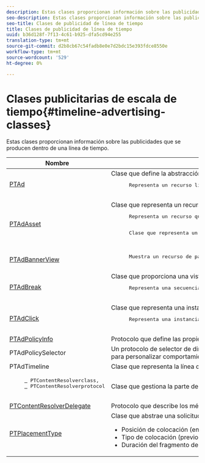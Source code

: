 ```yaml
---
description: Estas clases proporcionan información sobre las publicidades que se producen dentro de una línea de tiempo.
seo-description: Estas clases proporcionan información sobre las publicidades que se producen dentro de una línea de tiempo.
seo-title: Clases de publicidad de línea de tiempo
title: Clases de publicidad de línea de tiempo
uuid: b36d128f-7f13-4c61-b925-dfa5cd94e255
translation-type: tm+mt
source-git-commit: d2b8cb67c54fadb8e0e7d2bdc15e393fdce8550e
workflow-type: tm+mt
source-wordcount: '529'
ht-degree: 0%

---
```



# Clases publicitarias de escala de tiempo{#timeline-advertising-classes}

Estas clases proporcionan información sobre las publicidades que se producen dentro de una línea de tiempo.

<table frame="all" colsep="1" rowsep="1" id="table_1A59E777BA99466793D586286F19E933"> 
 <thead> 
  <tr rowsep="1"> 
   <th colname="1" class="entry"> Nombre </th> 
   <th colname="2" class="entry"> Descripción </th> 
  </tr> 
 </thead>
 <tbody> 
  <tr rowsep="1"> 
   <td colname="1"><a href="https://help.adobe.com/en_US/primetime/api/psdk/appledoc/Classes/PTAd.html" format="html" scope="external"> PTAd</a> </td> 
   <td colname="2">Clase que define la abstracción de publicidad y contiene toda la información de publicidad. Se define mediante un ID único, una duración y un MediaResource. MediaResource contiene la dirección URL donde reside el contenido de la publicidad real. 
    <pre>
      Representa un recurso lineal principal dividido en el contenido. Opcionalmente, puede contener una matriz de recursos complementarios que se deben mostrar junto con el recurso lineal.
    </pre> </td> 
  </tr> 
  <tr rowsep="1"> 
   <td colname="1"> <a href="https://help.adobe.com/en_US/primetime/api/psdk/appledoc/Classes/PTAdAsset.html" format="html" scope="external"> PTAdAsset</a> </td> 
   <td colname="2">Clase que representa un recurso que se va a mostrar. 
    <pre>
      Representa un recurso que se va a mostrar.
    </pre> 
    <pre>
      Clase que representa un recurso de publicidad.
    </pre> </td> 
  </tr> 
  <tr rowsep="1"> 
   <td colname="1"><a href="https://help.adobe.com/en_US/primetime/api/psdk/appledoc/Classes/PTAdBannerView.html" format="html" scope="external"> PTAdBannerView</a> </td> 
   <td colname="2">
    <pre>
      Muestra un recurso de pancarta. La aplicación debe crear una nueva instancia de esta clase de utilidad, establecer el recurso de pancarta y agregarlo a una vista. Esta clase administra internamente el rastreo de clics e impresiones para la pancarta.
    </pre> </td> 
  </tr> 
  <tr rowsep="1"> 
   <td colname="1"> <a href="https://help.adobe.com/en_US/primetime/api/psdk/appledoc/Classes/PTAdBreak.html" format="html" scope="external"> PTAdBreak</a> </td> 
   <td colname="2">Clase que proporciona una vista unificada en varios anuncios que se reproducirán en algún momento durante la reproducción. 
    <pre>
      Representa una secuencia continua de publicidades empalmadas en el contenido.
    </pre> </td> 
  </tr> 
  <tr rowsep="1"> 
   <td colname="1"> <a href="https://help.adobe.com/en_US/primetime/api/psdk/appledoc/Classes/PTAdClick.html" format="html" scope="external"> PTAdClick</a> </td> 
   <td colname="2">Clase que representa una instancia de clic asociada a un recurso. Esta instancia contiene información sobre la URL de pulsación y el título que se puede utilizar para proporcionar información adicional al usuario. 
    <pre>
      Representa una instancia de clic asociada a un recurso. Esta instancia contiene información sobre la URL de pulsación y el título que se puede utilizar para proporcionar información adicional al usuario.
    </pre> </td> 
  </tr> 
  <tr rowsep="1"> 
   <td colname="1"><a href="https://help.adobe.com/en_US/primetime/api/psdk/appledoc/Classes/PTAdPolicyInfo.html" format="html" scope="external"> PTAdPolicyInfo</a> </td> 
   <td colname="2"> Protocolo que define las propiedades de las llamadas a la API de AdPolicySelector. Estas propiedades proporcionan el contexto para aplicar cada comportamiento publicitario. </td> 
  </tr> 
  <tr rowsep="1"> 
   <td colname="1">PTAdPolicySelector</td> 
   <td colname="2"> Un protocolo de selector de directivas de publicidad para aplicar comportamientos de publicidad. Las aplicaciones pueden cumplir este protocolo implementando todos los métodos requeridos o ampliando la clase de selector de directivas predeterminada existente para personalizar comportamientos específicos. </td> 
  </tr> 
  <tr rowsep="1"> 
   <td colname="1"> PTAdTimeline</td> 
   <td colname="2"> Clase que representa la línea de tiempo de los saltos dentro del contenido. </td> 
  </tr> 
  <tr rowsep="1"> 
   <td colname="1"> 
    <pre>
     <a href="https://help.adobe.com/en_US/primetime/api/psdk/appledoc/Classes/PTContentResolver.html" format="html" scope="external"> </a> PTContentResolverclass,  
     <a href="https://help.adobe.com/en_US/primetime/api/psdk/appledoc/Protocols/PTContentResolver.html" format="html" scope="external"> </a> PTContentResolverprotocol
    </pre> </td> 
   <td colname="2"> Clase que gestiona la parte de resolución de publicidad en el proceso de toma de decisiones de publicidad de Adobe Primetime. </td> 
  </tr> 
  <tr rowsep="1"> 
   <td colname="1"><a href="https://help.adobe.com/en_US/primetime/api/psdk/appledoc/Protocols/PTContentResolverDelegate.html" format="html" scope="external"> PTContentResolverDelegate</a> </td> 
   <td colname="2"> Protocolo que describe los métodos que debe utilizar la resolución de contenido personalizado ( <span class="codeph"> PTContentResolver</span> ) para comunicar al delegado el estado de la resolución de contenido. </td> 
  </tr> 
  <tr rowsep="0"> 
   <td colname="1"> <a href="https://help.adobe.com/en_US/primetime/api/psdk/appledoc/Constants/PTPlacementType.html" format="html" scope="external"> PTPlacementType</a> </td> 
   <td colname="2">Clase que abstrae una solicitud de información de colocación. Cada publicidad resuelta debe tener una información de colocación adjunta. La información de colocación describe dónde se va a colocar la publicidad en la línea de tiempo. Contiene información como: 
    <ul id="ul_A9105A78F0C24488BCD5E3F2EE62A3EE"> 
     <li id="li_01E968A4330D4B40BA1EB6F4A6000FFD">Posición de colocación (en ms) </li> 
     <li id="li_A3DC9498BEE14FBA9E7A5D26874F3984">Tipo de colocación (previo, medio rollo o posterior) </li> 
     <li id="li_4B9094DD318B4792854A377CC6064232">Duración del fragmento de contenido principal que se va a reemplazar </li> 
    </ul> </td> 
  </tr> 
 </tbody> 
</table>

